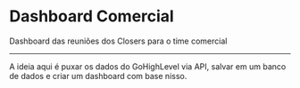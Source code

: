 # Dashboard Comercial
 Dashboard das reuniões dos Closers para o time comercial

---

A ideia aqui é puxar os dados do GoHighLevel via API, salvar em um banco de dados e criar um dashboard com base nisso.
